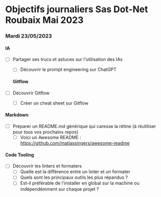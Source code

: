 # Objectifs journaliers Sas Dot-Net Roubaix Mai 2023

### Mardi 23/05/2023

#### IA

- [ ] Partager ses trucs et astuces sur l'utilisation des IAs

  - [ ] Découvrir le prompt engineering sur ChatGPT

  #### Gitflow

- [ ] Découvrir Gitflow
  - [ ] Créer un cheat sheet sur Gitflow

#### Markdown

- [ ] Préparer un README.md générique qui caresse la rétine (à réutiliser pour tous vos prochains repos)
  - [ ] Voici un Awesome README : https://github.com/matiassingers/awesome-readme

#### Code Tooling

- [ ] Découvrir les linters et formaters
  - [ ] Quelle est la différence entre un linter et un formater
  - [ ] Quels sont les principaux outils les plus répandus ?
  - [ ] Est-il préférable de l'installer en global sur la machine ou indépendémment sur chaque projet ?
